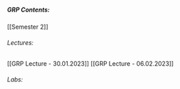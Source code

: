 ##### GRP Contents:
 [[Semester 2]]
###### Lectures:
 [[GRP Lecture - 30.01.2023]]
 [[GRP Lecture - 06.02.2023]]
###### Labs:

